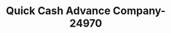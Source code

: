 ---
f_zip-code: 35771
f_state-code: AL
title: Quick Cash Advance Company-24970
f_phone: 256-228-6600
f_city-only: Section
f_address: 5461 Tammy Little Dr Section
f_location-unique-id: '24970'
slug: quick-cash-advance-company-24970
updated-on: '2024-05-30T13:46:58.046Z'
created-on: '2024-05-30T13:36:59.803Z'
published-on: '2024-05-30T13:54:32.469Z'
f_city-state: cms/city/section-al.md
f_company: cms/company/quick-cash-advance-company.md
f_state: cms/state/alabama.md
layout: '[payday-loan].html'
tags: payday-loan
---